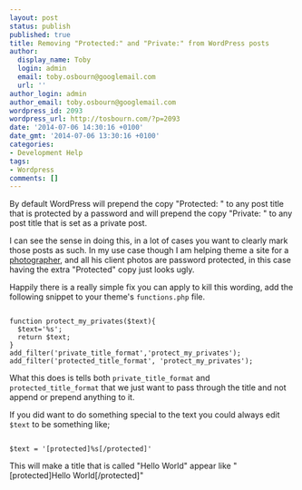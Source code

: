```yaml
---
layout: post
status: publish
published: true
title: Removing "Protected:" and "Private:" from WordPress posts
author:
  display_name: Toby
  login: admin
  email: toby.osbourn@googlemail.com
  url: ''
author_login: admin
author_email: toby.osbourn@googlemail.com
wordpress_id: 2093
wordpress_url: http://tosbourn.com/?p=2093
date: '2014-07-06 14:30:16 +0100'
date_gmt: '2014-07-06 13:30:16 +0100'
categories:
- Development Help
tags:
- Wordpress
comments: []
---
```

<p>By default WordPress will prepend the copy "Protected: " to any post title that is protected by a password and will prepend the copy "Private: " to any post title that is set as a private post.</p>
<p>I can see the sense in doing this, in a lot of cases you want to clearly mark those posts as such. In my use case though I am helping theme a site for a <a href="http://www.weddingphotographerlisburn.co.uk/" target="_blank">photographer</a>, and all his client photos are password protected, in this case having the extra "Protected" copy just looks ugly.</p>
<p>Happily there is a really simple fix you can apply to kill this wording, add the following snippet to your theme's <code>functions.php</code> file.</p>
<pre><code>
function protect_my_privates($text){
  $text='%s';
  return $text;
}
add_filter('private_title_format','protect_my_privates');
add_filter('protected_title_format', 'protect_my_privates');
</code></pre>
<p>What this does is tells both <code>private_title_format</code> and <code>protected_title_format</code> that we just want to pass through the title and not append or prepend anything to it.</p>
<p>If you did want to do something special to the text you could always edit <code>$text</code> to be something like;</p>
<pre><code>
$text = '[protected]%s[/protected]'
</code></pre>
<p>This will make a title that is called "Hello World" appear like "[protected]Hello World[/protected]"</p>

